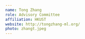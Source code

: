 ```yaml
---
name: Tong Zhang
role: Advisory Committee
affiliation: HKUST
website: http://tongzhang-ml.org/
photo: zhangt.jpeg
---
```

